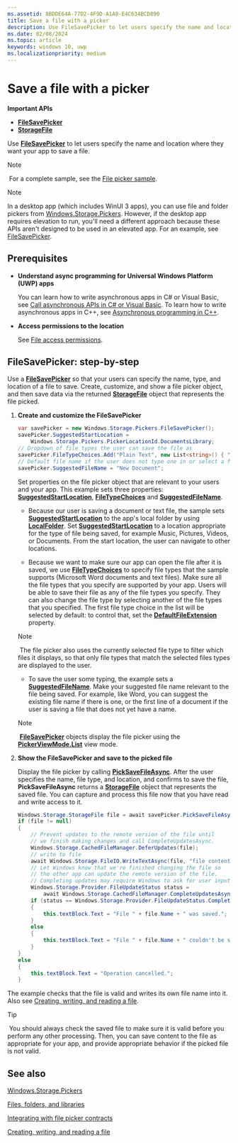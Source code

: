 ```yaml
---
ms.assetid: 8BDDE64A-77D2-4F9D-A1A0-E4C634BCD890
title: Save a file with a picker
description: Use FileSavePicker to let users specify the name and location where they want your app to save a file.
ms.date: 02/08/2024
ms.topic: article
keywords: windows 10, uwp
ms.localizationpriority: medium
---
```

# Save a file with a picker

**Important APIs**

- [**FileSavePicker**](/uwp/api/Windows.Storage.Pickers.FileSavePicker)
- [**StorageFile**](/uwp/api/Windows.Storage.StorageFile)

Use [**FileSavePicker**](/uwp/api/Windows.Storage.Pickers.FileSavePicker) to let users specify the name and location where they want your app to save a file.

> [!NOTE]
> For a complete sample, see the [File picker sample](https://github.com/Microsoft/Windows-universal-samples/tree/master/Samples/FilePicker).

> [!NOTE]
> In a desktop app (which includes WinUI 3 apps), you can use file and folder pickers from [Windows.Storage.Pickers](/uwp/api/windows.storage.pickers). However, if the desktop app requires elevation to run, you'll need a different approach because these APIs aren't designed to be used in an elevated app. For an example, see [FileSavePicker](/uwp/api/windows.storage.pickers.filesavepicker#in-a-desktop-app-that-requires-elevation).

## Prerequisites

- **Understand async programming for Universal Windows Platform (UWP) apps**

    You can learn how to write asynchronous apps in C# or Visual Basic, see [Call asynchronous APIs in C# or Visual Basic](../threading-async/call-asynchronous-apis-in-csharp-or-visual-basic.md). To learn how to write asynchronous apps in C++, see [Asynchronous programming in C++](../threading-async/asynchronous-programming-in-cpp-universal-windows-platform-apps.md).

- **Access permissions to the location**

    See [File access permissions](file-access-permissions.md).

## FileSavePicker: step-by-step

Use a [**FileSavePicker**](/uwp/api/Windows.Storage.Pickers.FileSavePicker) so that your users can specify the name, type, and location of a file to save. Create, customize, and show a file picker object, and then save data via the returned [**StorageFile**](/uwp/api/Windows.Storage.StorageFile) object that represents the file picked.

1. **Create and customize the FileSavePicker**

    ```cs
    var savePicker = new Windows.Storage.Pickers.FileSavePicker();
    savePicker.SuggestedStartLocation =
        Windows.Storage.Pickers.PickerLocationId.DocumentsLibrary;
    // Dropdown of file types the user can save the file as
    savePicker.FileTypeChoices.Add("Plain Text", new List<string>() { ".txt" });
    // Default file name if the user does not type one in or select a file to replace
    savePicker.SuggestedFileName = "New Document";
    ```

    Set properties on the file picker object that are relevant to your users and your app. This example sets three properties: [**SuggestedStartLocation**](/uwp/api/windows.storage.pickers.filesavepicker.suggestedstartlocation), [**FileTypeChoices**](/uwp/api/windows.storage.pickers.filesavepicker.filetypechoices) and [**SuggestedFileName**](/uwp/api/windows.storage.pickers.filesavepicker.suggestedfilename).

    - Because our user is saving a document or text file, the sample sets [**SuggestedStartLocation**](/uwp/api/windows.storage.pickers.filesavepicker.suggestedstartlocation) to the app's local folder by using [**LocalFolder**](/uwp/api/windows.storage.applicationdata.localfolder). Set [**SuggestedStartLocation**](/uwp/api/windows.storage.pickers.fileopenpicker.suggestedstartlocation) to a location appropriate for the type of file being saved, for example Music, Pictures, Videos, or Documents. From the start location, the user can navigate to other locations.

    - Because we want to make sure our app can open the file after it is saved, we use [**FileTypeChoices**](/uwp/api/windows.storage.pickers.filesavepicker.filetypechoices) to specify file types that the sample supports (Microsoft Word documents and text files). Make sure all the file types that you specify are supported by your app. Users will be able to save their file as any of the file types you specify. They can also change the file type by selecting another of the file types that you specified. The first file type choice in the list will be selected by default: to control that, set the [**DefaultFileExtension**](/uwp/api/windows.storage.pickers.filesavepicker.defaultfileextension) property.

    > [!NOTE]
    > The file picker also uses the currently selected file type to filter which files it displays, so that only file types that match the selected files types are displayed to the user.

    - To save the user some typing, the example sets a [**SuggestedFileName**](/uwp/api/windows.storage.pickers.filesavepicker.suggestedfilename). Make your suggested file name relevant to the file being saved. For example, like Word, you can suggest the existing file name if there is one, or the first line of a document if the user is saving a file that does not yet have a name.

    > [!NOTE]
    > [**FileSavePicker**](/uwp/api/Windows.Storage.Pickers.FileSavePicker) objects display the file picker using the [**PickerViewMode.List**](/uwp/api/Windows.Storage.Pickers.PickerViewMode) view mode.

2. **Show the FileSavePicker and save to the picked file**

    Display the file picker by calling [**PickSaveFileAsync**](/uwp/api/windows.storage.pickers.filesavepicker.picksavefileasync). After the user specifies the name, file type, and location, and confirms to save the file, **PickSaveFileAsync** returns a [**StorageFile**](/uwp/api/Windows.Storage.StorageFile) object that represents the saved file. You can capture and process this file now that you have read and write access to it.

    ```cs
    Windows.Storage.StorageFile file = await savePicker.PickSaveFileAsync();
    if (file != null)
    {
        // Prevent updates to the remote version of the file until
        // we finish making changes and call CompleteUpdatesAsync.
        Windows.Storage.CachedFileManager.DeferUpdates(file);
        // write to file
        await Windows.Storage.FileIO.WriteTextAsync(file, "file contents");
        // Let Windows know that we're finished changing the file so
        // the other app can update the remote version of the file.
        // Completing updates may require Windows to ask for user input.
        Windows.Storage.Provider.FileUpdateStatus status =
            await Windows.Storage.CachedFileManager.CompleteUpdatesAsync(file);
        if (status == Windows.Storage.Provider.FileUpdateStatus.Complete)
        {
            this.textBlock.Text = "File " + file.Name + " was saved.";
        }
        else
        {
            this.textBlock.Text = "File " + file.Name + " couldn't be saved.";
        }
    }
    else
    {
        this.textBlock.Text = "Operation cancelled.";
    }
    ```

The example checks that the file is valid and writes its own file name into it. Also see [Creating, writing, and reading a file](quickstart-reading-and-writing-files.md).

> [!TIP]
> You should always check the saved file to make sure it is valid before you perform any other processing. Then, you can save content to the file as appropriate for your app, and provide appropriate behavior if the picked file is not valid.

## See also

[Windows.Storage.Pickers](/uwp/api/windows.storage.pickers)

[Files, folders, and libraries](index.md)

[Integrating with file picker contracts](/previous-versions/windows/apps/hh465192(v=win.10))

[Creating, writing, and reading a file](quickstart-reading-and-writing-files.md)
